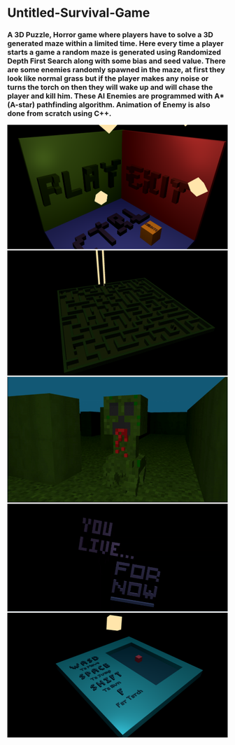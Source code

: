 # Untitled-Survival-Game

<h3>
A 3D Puzzle, Horror game where players have to solve a 3D generated maze within a limited time. Here every time a player starts a game a random maze is generated using Randomized Depth First Search along with some bias and seed value. There are some enemies randomly spawned in the maze, at first they look like normal grass but if the player makes any noise or turns the torch on then they will wake up and will chase the player and kill him. These AI Enemies are programmed with A*(A-star) pathfinding algorithm. Animation of Enemy is also done from scratch using C++.
</h3>

<img src="/Screen Shots/1.png" alt="Alt text" title="Optional title">
<img src="/Screen Shots/2.png" alt="Alt text" title="Optional title">
<img src="/Screen Shots/3.png" alt="Alt text" title="Optional title">
<img src="/Screen Shots/4.png" alt="Alt text" title="Optional title">
<img src="/Screen Shots/5.png" alt="Alt text" title="Optional title">

